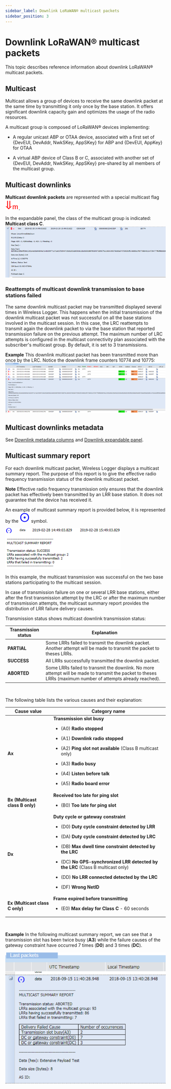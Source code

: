 ```yaml
---
sidebar_label: Downlink LoRaWAN® multicast packets
sidebar_position: 3
---
```


# Downlink LoRaWAN® multicast packets

This topic describes reference information about downlink LoRaWAN®
multicast packets.

## Multicast

Multicast allows a group of devices to receive the same downlink packet
at the same time by transmitting it only once by the base station. It
offers significant downlink capacity gain and optimizes the usage of the
radio resources.

A multicast group is composed of LoRaWAN® devices implementing:

- A regular unicast ABP or OTAA device, associated with a first set of
  {DevEUI, DevAddr, NwkSKey, AppSKey} for ABP and {DevEUI, AppKey} for
  OTAA

- A virtual ABP device of Class B or C, associated with another set of
  {DevEUI, DevAddr, NwkSKey, AppSKey} pre-shared by all members of the
  multicast group.

## Multicast downlinks

**Multicast downlink packets** are represented with a special multicast
flag ![](./_images/multicastdownlink.png).

In the expandable panel, the class of the multicast group is indicated:
**Multicast class C**.
![](./_images/multicast-downlink-1.png)

### Reattempts of multicast downlink transmission to base stations failed

The same downlink multicast packet may be transmitted displayed several
times in Wireless Logger. This happens when the initial transmission of
the downlink multicast packet was not successful on all the base
stations involved in the multicast session. In this case, the LRC
reattempts to transmit again the downlink packet to via the base station
that reported transmission failure on the previous attempt. The maximum
number of LRC attempts is configured in the multicast connectivity plan
associated with the subscriber's multicast group. By default, it is set
to 3 transmissions.

**Example** This downlink multicast packet has been transmitted more
than once by the LRC. Notice the downlink frame counters 10774 and
10775:
![](./_images/multicast-downlink-2.png)

## Multicast downlinks metadata

See [Downlink metadata
columns](downlink-lorawan-unicast-packets.md#downlink-metadata-columns)
and [Downlink expandable
panel](downlink-lorawan-unicast-packets.md#downlink-expandable-panel).

## Multicast summary report

For each downlink multicast packet, Wireless Logger displays a multicast
summary report. The purpose of this report is to give the effective
radio frequency transmission status of the downlink multicast packet.

**Note** Effective radio frequency transmission only ensures that the
downlink packet has effectively been transmitted by an LRR base station.
It does not guarantee that the device has received it.

An example of multicast summary report is provided below, it is
represented by the ![](./_images/multicastsummaryreport.png) symbol.

![](./_images/multicast-summary-report-1.png)

In this example, the multicast transmission was successful on the two
base stations participating to the multicast session.

In case of transmission failure on one or several LRR base stations,
either after the first transmission attempt by the LRC or after the
maximum number of transmission attempts, the multicast summary report
provides the distribution of LRR failure delivery causes.

Transmission status shows multicast downlink transmission status:

| Transmission status | Explanation                                                                                                                                                 |
|---------------------|-------------------------------------------------------------------------------------------------------------------------------------------------------------|
| **PARTIAL**         | Some LRRs failed to transmit the downlink packet. Another attempt will be made to transmit the packet to theses LRRs.                                       |
| **SUCCESS**         | All LRRs successfully transmitted the downlink packet.                                                                                                      |
| **ABORTED**         | Some LRRs failed to transmit the downlink. No more attempt will be made to transmit the packet to theses LRRs (maximum number of attempts already reached). |

 

The following table lists the various causes and their explanation:

<table>
<thead>
<tr>
<th>Cause value</th>
<th>Category name</th>
</tr>
</thead>
<tbody>
<tr>
<td><strong>Ax</strong></td>
<td><strong>Transmission slot busy</strong>
<ul>
<li><p>(A0) <strong>Radio stopped</strong></p></li>
<li><p>(A1) <strong>Downlink radio stopped</strong></p></li>
<li><p>(A2) <strong>Ping slot not available</strong> (Class B multicast
only)</p></li>
<li><p>(A3) <strong>Radio busy</strong></p></li>
<li><p>(A4) <strong>Listen before talk</strong></p></li>
<li><p>(A5) <strong>Radio board error</strong></p></li>
</ul></td>
</tr>
<tr>
<td><p><strong>Bx (Multicast class B only)</strong></p></td>
<td><strong>Received too late for ping slot</strong>
<ul>
<li><p>(B0) <strong>Too late for ping slot</strong></p></li>
</ul></td>
</tr>
<tr>
<td><strong>Dx</strong></td>
<td><strong>Duty cycle or gateway constraint</strong>
<ul>
<li><p>(D0) <strong>Duty cycle constraint detected by
LRR</strong></p></li>
<li><p>(DA) <strong>Duty cycle constraint detected by
LRC</strong></p></li>
<li><p>(DB) <strong>Max dwell time constraint detected by the
LRC</strong></p></li>
<li><p>(DC) <strong>No GPS-synchronized LRR detected by the LRC</strong>
(Class B multicast only)</p></li>
<li><p>(DD) <strong>No LRR connected detected by the
LRC</strong></p></li>
<li><p>(DF) <strong>Wrong NetID</strong></p></li>
</ul></td>
</tr>
<tr>
<td><p><strong>Ex (Multicast class C only)</strong></p></td>
<td><strong>Frame expired before transmitting</strong>
<ul>
<li><p>(E0) <strong>Max delay for Class C</strong> - 60 seconds</p></li>
</ul></td>
</tr>
</tbody>
</table>

 

**Example** In the following multicast summary report, we can see that a
transmission slot has been twice busy (**A3**) while the failure causes
of the gateway constraint have occurred 7 times (**D0**) and 3 times
(**DC**).

![](./_images/multicast-summary-report-2.png)

